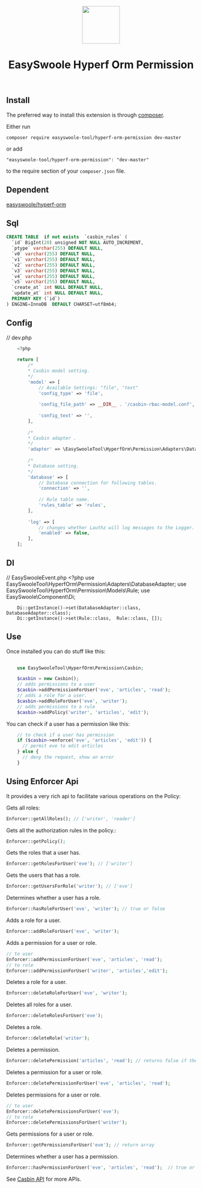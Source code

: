 <p align="center">
    <a href="https://www.easyswoole.com/" target="_blank">
        <img src="https://raw.githubusercontent.com/easy-swoole/easyswoole/3.x/easyswoole.png" height="100px">
    </a>
    <h1 align="center">EasySwoole Hyperf Orm Permission </h1>
    <br>
</p>

Install
------------

The preferred way to install this extension is through [composer](http://getcomposer.org/download/).

Either run

```
composer require easyswoole-tool/hyperf-orm-permission dev-master
```

or add

```
"easyswoole-tool/hyperf-orm-permission": "dev-master"
```
to the require section of your `composer.json` file.


Dependent 
-------------------
[easyswoole/hyperf-orm](https://github.com/easy-swoole/hyperf-orm/)

Sql
--------------------
```sql
CREATE TABLE  if not exists  `casbin_rules` (
  `id` BigInt(20) unsigned NOT NULL AUTO_INCREMENT,
  `ptype` varchar(255) DEFAULT NULL,
  `v0` varchar(255) DEFAULT NULL,
  `v1` varchar(255) DEFAULT NULL,
  `v2` varchar(255) DEFAULT NULL,
  `v3` varchar(255) DEFAULT NULL,
  `v4` varchar(255) DEFAULT NULL,
  `v5` varchar(255) DEFAULT NULL,
  `create_at` int NULL DEFAULT NULL,
  `update_at` int NULL DEFAULT NULL,
  PRIMARY KEY (`id`)
) ENGINE=InnoDB  DEFAULT CHARSET=utf8mb4;
```

Config
------------
// dev.php
```php
    <?php
    
    return [
        /*
        * Casbin model setting.
        */
        'model' => [
            // Available Settings: "file", "text"
            'config_type' => 'file',
    
            'config_file_path' => __DIR__ . '/casbin-rbac-model.conf',
    
            'config_text' => '',
        ],
    
        /*
        * Casbin adapter .
        */
        'adapter' => \EasySwooleTool\HyperfOrm\Permission\Adapters\DatabaseAdapter::class,
    
        /*
        * Database setting.
        */
        'database' => [
            // Database connection for following tables.
            'connection' => '',
    
            // Rule table name.
            'rules_table' => 'rules',
        ],
    
        'log' => [
            // changes whether Lauthz will log messages to the Logger.
            'enabled' => false,
        ],
    ];

```

DI
------------
// EasySwooleEvent.php
    <?php
        use EasySwooleTool\HyperfOrm\Permission\Adapters\DatabaseAdapter;
        use EasySwooleTool\HyperfOrm\Permission\Models\Rule;
        use EasySwoole\Component\Di;
        
        Di::getInstance()->set(DatabaseAdapter::class, DatabaseAdapter::class);
        Di::getInstance()->set(Rule::class,  Rule::class, []);
Use
------
Once installed you can do stuff like this:
```php
        
    use EasySwooleTool\HyperfOrm\Permission\Casbin;

    $casbin = new Casbin();
    // adds permissions to a user
    $casbin->addPermissionForUser('eve', 'articles', 'read');
    // adds a role for a user.
    $casbin->addRoleForUser('eve', 'writer');
    // adds permissions to a rule
    $casbin->addPolicy('writer', 'articles', 'edit');
```
You can check if a user has a permission like this:
```php
    // to check if a user has permission
    if ($casbin->enforce('eve', 'articles', 'edit')) {
      // permit eve to edit articles
    } else {
      // deny the request, show an error
    }
```

Using Enforcer Api
-----------------

It provides a very rich api to facilitate various operations on the Policy:

Gets all roles:

```php
Enforcer::getAllRoles(); // ['writer', 'reader']
```

Gets all the authorization rules in the policy.:

```php
Enforcer::getPolicy();
```

Gets the roles that a user has.

```php
Enforcer::getRolesForUser('eve'); // ['writer']
```

Gets the users that has a role.

```php
Enforcer::getUsersForRole('writer'); // ['eve']
```

Determines whether a user has a role.

```php
Enforcer::hasRoleForUser('eve', 'writer'); // true or false
```

Adds a role for a user.

```php
Enforcer::addRoleForUser('eve', 'writer');
```

Adds a permission for a user or role.

```php
// to user
Enforcer::addPermissionForUser('eve', 'articles', 'read');
// to role
Enforcer::addPermissionForUser('writer', 'articles','edit');
```

Deletes a role for a user.

```php
Enforcer::deleteRoleForUser('eve', 'writer');
```

Deletes all roles for a user.

```php
Enforcer::deleteRolesForUser('eve');
```

Deletes a role.

```php
Enforcer::deleteRole('writer');
```

Deletes a permission.

```php
Enforcer::deletePermission('articles', 'read'); // returns false if the permission does not exist (aka not affected).
```

Deletes a permission for a user or role.

```php
Enforcer::deletePermissionForUser('eve', 'articles', 'read');
```

Deletes permissions for a user or role.

```php
// to user
Enforcer::deletePermissionsForUser('eve');
// to role
Enforcer::deletePermissionsForUser('writer');
```

Gets permissions for a user or role.

```php
Enforcer::getPermissionsForUser('eve'); // return array
```

Determines whether a user has a permission.

```php
Enforcer::hasPermissionForUser('eve', 'articles', 'read');  // true or false
```

See [Casbin API](https://casbin.org/docs/en/management-api) for more APIs.